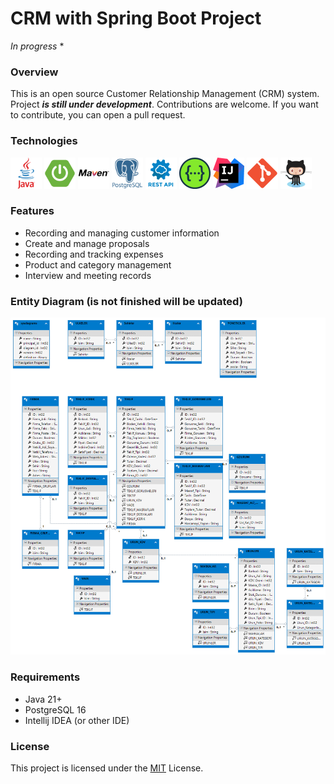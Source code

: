 # CRM with Spring Boot Project
*In progress* *
### Overview
This is an open source Customer Relationship Management (CRM) system. Project <b>*is still under development*</b>. Contributions are welcome. If you want to contribute, you can open a pull request.

### Technologies

<code><img alt="Java" src="src/main/resources/images/java.png" title="Java" width="50"/></code>
<code><img width="50" src="src/main/resources/images/spring.png" alt="Spring Boot" title="Spring Boot"/></code>
<code><img width="50" src="src/main/resources/images/maven.png" alt="Maven" title="Maven"/></code>
<code><img width="50" src="src/main/resources/images/postgresql.png" alt="PostgreSQL" title="PostgreSQL"/></code>
<code><img width="50" src="src/main/resources/images/rest.png" alt="REST" title="REST"/></code>
<code><img width="50" src="src/main/resources/images/swagger.png" alt="Swagger" title="Swagger"/></code>
<code><img width="50" src="src/main/resources/images/intellij.png" alt="Intellij" title="Intellij"/></code>
<code><img width="50" src="src/main/resources/images/git.png" alt="Git" title="Git"/></code>
<code><img width="50" src="src/main/resources/images/github.png" alt="Github" title="Github"/></code>

### Features

- Recording and managing customer information
- Create and manage proposals
- Recording and tracking expenses
- Product and category management
- Interview and meeting records

### Entity Diagram (is not finished will be updated)

![CRM_Entity_Diagram.png](src/main/resources/images/CRM_Entity_Diagram.png)

### Requirements

- Java 21+
- PostgreSQL 16
- Intellij IDEA (or other IDE)

### License
This project is licensed under the [MIT](https://choosealicense.com/licenses/mit/) License.
